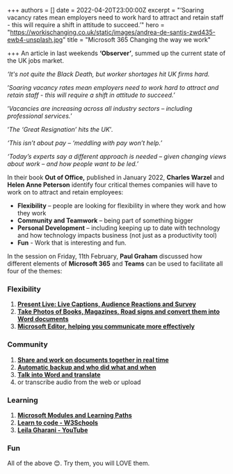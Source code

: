 +++
authors = []
date = 2022-04-20T23:00:00Z
excerpt = "‘Soaring vacancy rates mean employers need to work hard to attract and retain staff - this will require a shift in attitude to succeed.’"
hero = "https://workischanging.co.uk/static/images/andrea-de-santis-zwd435-ewb4-unsplash.jpg"
title = "Microsoft 365 Changing the way we work"

+++
An article in last weekends **‘Observer’**, summed up the current state of the UK jobs market.

_‘It's not quite the Black Death, but worker shortages hit UK firms hard._

‘_Soaring vacancy rates mean employers need to work hard to attract and retain staff - this will require a shift in attitude to succeed.’_

‘_Vacancies are increasing across all industry sectors – including professional services._’

‘_The ‘Great Resignation’ hits the UK_’_._

_‘This isn’t about pay – ‘meddling with pay won’t help.’_

_‘Today’s experts say a different approach is needed – given changing views about work – and how people want to be led.’_

In their book **Out of Office,** published in January 2022, **Charles Warzel** and **Helen Anne Peterson** identify four critical themes companies will have to work on to attract and retain employees:

* **Flexibility** – people are looking for flexibility in where they work and how they work
* **Community and Teamwork** – being part of something bigger
* **Personal Development** – including keeping up to date with technology and how technology impacts business (not just as a productivity tool)
* **Fun** - Work that is interesting and fun.

In the session on Friday, 11th February, **Paul Graham** discussed how different elements of **Microsoft 365** and **Teams** can be used to facilitate all four of the themes:

### **Flexibility**

1. [**Present Live: Live Captions, Audience Reactions and Survey**](https://support.microsoft.com/en-gb/office/present-live-engage-your-audience-with-live-presentations-039aa2cc-67fa-4fb5-9677-46ed8a060c8c#:\~:text=With%20Live%20Presentations%20in%20PowerPoint%2C%20audience%20members%20can,presenter%2C%20and%20navigate%20back%20to%20review%20previous%20slides.)
2. [**Take Photos of Books, Magazines, Road signs and convert them into Word documents**](https://support.microsoft.com/en-gb/office/microsoft-lens-for-android-ec124207-0049-4201-afaf-b5874a8e6f2b)
3. [**Microsoft Editor, helping you communicate more effectively**](https://www.microsoft.com/en-gb/microsoft-365/microsoft-editor)

### **Community**

1. [**Share and work on documents together in real time**](https://support.microsoft.com/en-us/office/share-and-collaborate-with-word-for-the-web-6576e645-fd66-4a9a-9472-0e5ad4605a1b#:\~:text=1%20Share%20and%20collaborate%20with%20Word%20for%20the,5%20Add%20a%20message%20%28optional%29.%206%20Select%20Send.)
2. [**Automatic backup and who did what and when**](https://support.microsoft.com/en-us/office/use-versioning-with-word-46b4d23f-b032-4837-94ab-746de8fbe6ec)
3. [**Talk into Word and translate**](https://support.microsoft.com/en-gb/office/dictate-your-documents-in-word-3876e05f-3fcc-418f-b8ab-db7ce0d11d3c)
4. or transcribe audio from the web or upload

### Learning

1. [**Microsoft Modules and Learning Paths**](https://docs.microsoft.com/en-us/learn/browse/)
2. [**Learn to code - W3Schools**](https://www.w3schools.com/)
3. [**Leila Gharani - YouTube**](https://www.youtube.com/channel/UCJtUOos_MwJa_Ewii-R3cJA)

### **Fun**

All of the above 😊. Try them, you will LOVE them.